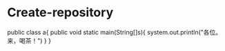 # Create-repository
public class a{
public void static main(String[]s){
system.out.println("各位。来，喝茶！")
}
}